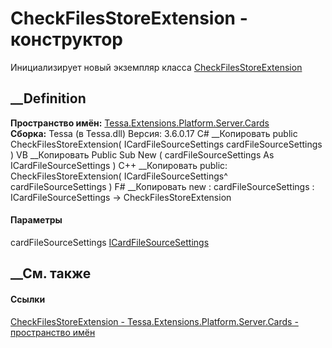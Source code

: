 # CheckFilesStoreExtension - конструктор
Инициализирует новый экземпляр класса
[CheckFilesStoreExtension](T_Tessa_Extensions_Platform_Server_Cards_CheckFilesStoreExtension.htm)
##  __Definition
 **Пространство имён:**
[Tessa.Extensions.Platform.Server.Cards](N_Tessa_Extensions_Platform_Server_Cards.htm)  
 **Сборка:** Tessa (в Tessa.dll) Версия: 3.6.0.17
C# __Копировать
     public CheckFilesStoreExtension(
    	ICardFileSourceSettings cardFileSourceSettings
    )
VB __Копировать
     Public Sub New ( 
    	cardFileSourceSettings As ICardFileSourceSettings
    )
C++ __Копировать
     public:
    CheckFilesStoreExtension(
    	ICardFileSourceSettings^ cardFileSourceSettings
    )
F# __Копировать
     new : 
            cardFileSourceSettings : ICardFileSourceSettings -> CheckFilesStoreExtension
#### Параметры
cardFileSourceSettings
[ICardFileSourceSettings](T_Tessa_Cards_ICardFileSourceSettings.htm)
## __См. также
#### Ссылки
[CheckFilesStoreExtension -
](T_Tessa_Extensions_Platform_Server_Cards_CheckFilesStoreExtension.htm)
[Tessa.Extensions.Platform.Server.Cards - пространство
имён](N_Tessa_Extensions_Platform_Server_Cards.htm)

